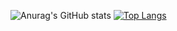 ![Anurag's GitHub stats](https://github-readme-stats.vercel.app/api?username=synic&count_private=true&theme=gruvbox)
[![Top Langs](https://github-readme-stats.vercel.app/api/top-langs/?username=synic&langs_count=8layout=compact&theme=gruvbox)](https://github.com/anuraghazra/github-readme-stats)
